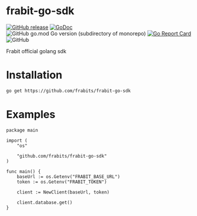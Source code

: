# frabit-go-sdk
[![GitHub release](https://img.shields.io/github/v/release/frabits/frabit-go-sdk)](https://github.com/frabits/frabit-go-sdk/releases)
[![GoDoc](https://pkg.go.dev/badge/github.com/frabits/frabit-go-sdk?utm_source=godoc)](https://godoc.org/github.com/frabits/frabit-go-sdk)
![GitHub go.mod Go version (subdirectory of monorepo)](https://img.shields.io/github/go-mod/go-version/frabits/frabit-go-sdk)
[![Go Report Card](https://goreportcard.com/badge/github.com/frabits/frabit-go-sdk)](https://goreportcard.com/report/github.com/frabits/frabit-go-sdk)
![GitHub](https://img.shields.io/github/license/frabits/frabit-go-sdk)


Frabit official golang sdk

# Installation
```bash
go get https://github.com/frabits/frabit-go-sdk
```

# Examples

```golang
package main

import (
	"os"
	
	"github.com/frabits/frabit-go-sdk"
)

func main() {
	baseUrl := os.Getenv("FRABIT_BASE_URL")
	token := os.Getenv("FRABIT_TOKEN")
	
	client := NewClient(baseUrl, token)

	client.database.get()
}
```